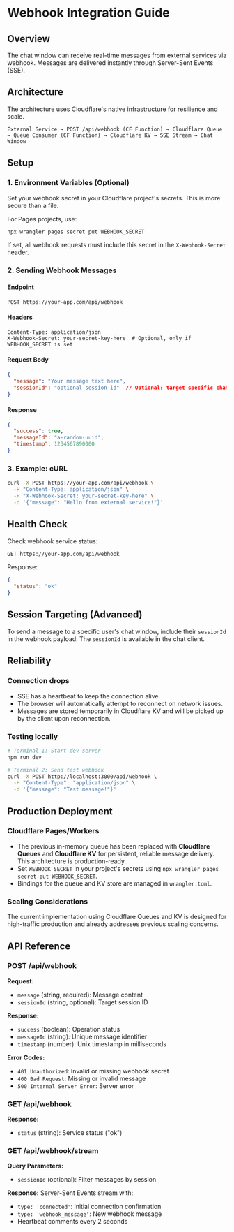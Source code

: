 # Webhook Integration Guide

## Overview

The chat window can receive real-time messages from external services via webhook. Messages are delivered instantly through Server-Sent Events (SSE).

## Architecture

The architecture uses Cloudflare's native infrastructure for resilience and scale.

```
External Service → POST /api/webhook (CF Function) → Cloudflare Queue → Queue Consumer (CF Function) → Cloudflare KV → SSE Stream → Chat Window
```

## Setup

### 1. Environment Variables (Optional)

Set your webhook secret in your Cloudflare project's secrets. This is more secure than a file.

For Pages projects, use:
```bash
npx wrangler pages secret put WEBHOOK_SECRET
```

If set, all webhook requests must include this secret in the `X-Webhook-Secret` header.

### 2. Sending Webhook Messages

#### Endpoint
```
POST https://your-app.com/api/webhook
```

#### Headers
```
Content-Type: application/json
X-Webhook-Secret: your-secret-key-here  # Optional, only if WEBHOOK_SECRET is set
```

#### Request Body
```json
{
  "message": "Your message text here",
  "sessionId": "optional-session-id"  // Optional: target specific chat session
}
```

#### Response
```json
{
  "success": true,
  "messageId": "a-random-uuid",
  "timestamp": 1234567890000
}
```

### 3. Example: cURL

```bash
curl -X POST https://your-app.com/api/webhook \
  -H "Content-Type: application/json" \
  -H "X-Webhook-Secret: your-secret-key-here" \
  -d '{"message": "Hello from external service!"}'
```

## Health Check

Check webhook service status:

```bash
GET https://your-app.com/api/webhook
```

Response:
```json
{
  "status": "ok"
}
```

## Session Targeting (Advanced)

To send a message to a specific user's chat window, include their `sessionId` in the webhook payload. The `sessionId` is available in the chat client.

## Reliability

### Connection drops

- SSE has a heartbeat to keep the connection alive.
- The browser will automatically attempt to reconnect on network issues.
- Messages are stored temporarily in Cloudflare KV and will be picked up by the client upon reconnection.

### Testing locally

```bash
# Terminal 1: Start dev server
npm run dev

# Terminal 2: Send test webhook
curl -X POST http://localhost:3000/api/webhook \
  -H "Content-Type": "application/json" \
  -d '{"message": "Test message!"}'
```

## Production Deployment

### Cloudflare Pages/Workers

- The previous in-memory queue has been replaced with **Cloudflare Queues** and **Cloudflare KV** for persistent, reliable message delivery. This architecture is production-ready.
- Set `WEBHOOK_SECRET` in your project's secrets using `npx wrangler pages secret put WEBHOOK_SECRET`.
- Bindings for the queue and KV store are managed in `wrangler.toml`.

### Scaling Considerations

The current implementation using Cloudflare Queues and KV is designed for high-traffic production and already addresses previous scaling concerns.

## API Reference

### POST /api/webhook

**Request:**
- `message` (string, required): Message content
- `sessionId` (string, optional): Target session ID

**Response:**
- `success` (boolean): Operation status
- `messageId` (string): Unique message identifier
- `timestamp` (number): Unix timestamp in milliseconds

**Error Codes:**
- `401 Unauthorized`: Invalid or missing webhook secret
- `400 Bad Request`: Missing or invalid message
- `500 Internal Server Error`: Server error

### GET /api/webhook

**Response:**
- `status` (string): Service status ("ok")

### GET /api/webhook/stream

**Query Parameters:**
- `sessionId` (optional): Filter messages by session

**Response:**
Server-Sent Events stream with:
- `type: 'connected'`: Initial connection confirmation
- `type: 'webhook_message'`: New webhook message
- Heartbeat comments every 2 seconds